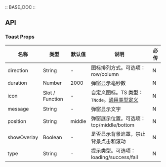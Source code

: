 :: BASE_DOC ::

## API

### Toast Props
名称 | 类型 | 默认值 | 说明 | 必传
-- | -- | -- | -- | --
direction | String | - | 图标排列方式。可选项：row/column | N
duration | Number | 2000 | 弹窗显示毫秒数 | N
icon | Slot / Function | - | 自定义图标。TS 类型：`TNode`。[通用类型定义](/tdesign-mobile-vue/blob/develop/src/common.ts) | N
message | String | - | 弹窗显示文字 | N
position | String | middle | 弹窗展示位置。可选项： top/middle/bottom | N
showOverlay | Boolean | - | 是否显示背景遮罩，禁止背景点击和滚动 | N
type | String | - | 提示类型。可选项：loading/success/fail | N
